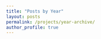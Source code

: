 ```yaml
---
title: "Posts by Year"
layout: posts
permalink: /projects/year-archive/
author_profile: true
---
```

